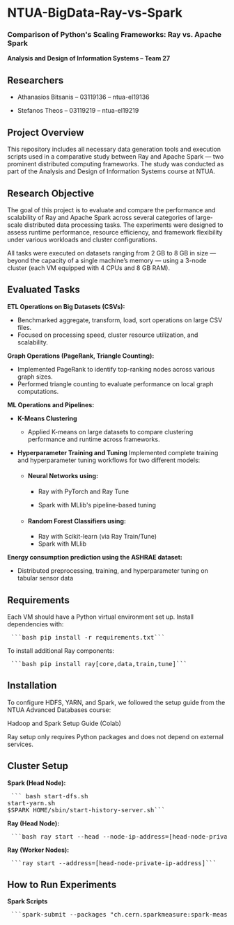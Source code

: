 # **NTUA-BigData-Ray-vs-Spark**

### **Comparison of Python's Scaling Frameworks: Ray vs. Apache Spark**

**Analysis and Design of Information Systems – Team 27**

## Researchers
- Athanasios Bitsanis – 03119136 – ntua-el19136

- Stefanos Theos – 03119219 – ntua-el19219

## **Project Overview**

This repository includes all necessary data generation tools and execution scripts used in a comparative study between Ray and Apache Spark — two prominent distributed computing frameworks. The study was conducted as part of the Analysis and Design of Information Systems course at NTUA.

## **Research Objective**

The goal of this project is to evaluate and compare the performance and scalability of Ray and Apache Spark across several categories of large-scale distributed data processing tasks. The experiments were designed to assess runtime performance, resource efficiency, and framework flexibility under various workloads and cluster configurations.

All tasks were executed on datasets ranging from 2 GB to 8 GB in size — beyond the capacity of a single machine’s memory — using a 3-node cluster (each VM equipped with 4 CPUs and 8 GB RAM).

## **Evaluated Tasks**

**ETL Operations on Big Datasets (CSVs):**
- Benchmarked aggregate, transform, load, sort operations on large CSV files.
- Focused on processing speed, cluster resource utilization, and scalability.

**Graph Operations (PageRank, Triangle Counting):**
- Implemented PageRank to identify top-ranking nodes across various graph sizes.
- Performed triangle counting to evaluate performance on local graph computations.

**ML Operations and Pipelines:**
- **K-Means Clustering**
  - Applied K-means on large datasets to compare clustering performance and runtime across frameworks.

- **Hyperparameter Training and Tuning**
Implemented complete training and hyperparameter tuning workflows for two different models:

  - #### Neural Networks using:

    - Ray with PyTorch and Ray Tune

    - Spark with MLlib's pipeline-based tuning

  - #### Random Forest Classifiers using:

    - Ray with Scikit-learn (via Ray Train/Tune)
    - Spark with MLlib
   
**Energy consumption prediction using the ASHRAE dataset:**

- Distributed preprocessing, training, and hyperparameter tuning on tabular sensor data

## **Requirements**
Each VM should have a Python virtual environment set up. Install dependencies with:

<pre> ```bash pip install -r requirements.txt``` </pre>

To install additional Ray components:

<pre> ```bash pip install ray[core,data,train,tune]``` </pre>

## **Installation**
To configure HDFS, YARN, and Spark, we followed the setup guide from the NTUA Advanced Databases course:

Hadoop  and Spark Setup Guide (Colab)

Ray setup only requires Python packages and does not depend on external services.

##  **Cluster Setup**
**Spark (Head Node):**
<pre> ``` bash start-dfs.sh
start-yarn.sh
$SPARK_HOME/sbin/start-history-server.sh``` </pre>

**Ray (Head Node):**
<pre> ```bash ray start --head --node-ip-address=[head-node-private-ip-address] --port=6379 --dashboard-host=0.0.0.0 --object-store-memory=2147483648 --system-config='{"automatic_object_spilling_enabled": true, "object_spilling_threshold": 0.8}'``` </pre>

**Ray (Worker Nodes):**
<pre> ```ray start --address=[head-node-private-ip-address]``` </pre>

## **How to Run Experiments**
**Spark Scripts**
<pre> ```spark-submit --packages "ch.cern.sparkmeasure:spark-measure_2.12:0.23" <script_folder>/<script> <num_executors> <hdfs:filepath>``` </pre>

**Ray Scripts**
<pre> ```python3 <script_folder>/<script>.py <hdfs:filepath>``` </pre>
